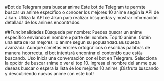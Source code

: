 #Bot de Telegram para buscar anime
Este bot de Telegram te permite buscar un anime específico o conocer los mejores 10 anime según la API de Jikan. Utiliza la API de Jikan para realizar búsquedas y mostrar información detallada de los animes encontrados.

##Funcionalidades
Búsqueda por nombre: Puedes buscar un anime específico enviando el nombre o parte del nombre.
Top 10 anime: Obtén una lista de los mejores 10 anime según su popularidad.
Búsqueda avanzada: Aunque cometas errores ortográficos o escribas palabras de manera incorrecta, el bot intentará encontrar el contenido que estás buscando.
Uso
Inicia una conversación con el bot en Telegram.
Selecciona la opción de buscar anime o ver el top 10.
Ingresa el nombre del anime que deseas buscar o espera la lista de los mejores 10 anime.
¡Disfruta buscando y descubriendo nuevos anime con este bot!


